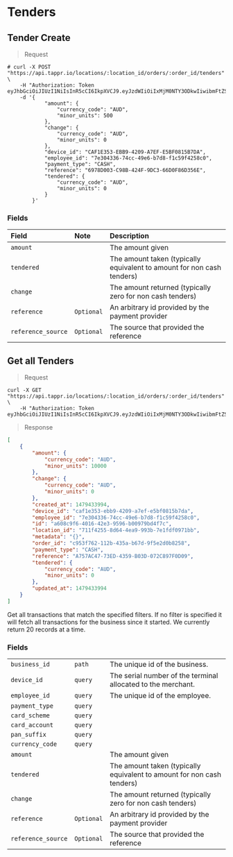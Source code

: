 
# Tenders

## Tender Create

> Request

```shell
# curl -X POST "https://api.tappr.io/locations/:location_id/orders/:order_id/tenders" \
    -H "Authorization: Token eyJhbGciOiJIUzI1NiIsInR5cCI6IkpXVCJ9.eyJzdWIiOiIxMjM0NTY3ODkwIiwibmFtZSI6IkpvaG4gRG9lIiwiYWRtaW4iOnRydWV9.TJVA95OrM7E2cBab30RMHrHDcEfxjoYZgeFONFh7HgQ"
    -d '{
            "amount": {
                "currency_code": "AUD",
                "minor_units": 500
            },
            "change": {
                "currency_code": "AUD",
                "minor_units": 0
            },
            "device_id": "CAF1E353-EBB9-4209-A7EF-E5BF0815B7DA",
            "employee_id": "7e304336-74cc-49e6-b7d8-f1c59f4258c0",
            "payment_type": "CASH",
            "reference": "6978D003-C98B-424F-9DC3-66D0F86D356E",
            "tendered": {
                "currency_code": "AUD",
                "minor_units": 0
            }
        }'

```

### Fields

| Field              | Note       | Description                                                            |
|:-------------------|:-----------|:-----------------------------------------------------------------------|
| `amount`           |            | The amount given                                                       |
| `tendered`         |            | The amount taken (typically equivalent to amount for non cash tenders) |
| `change`           |            | The amount returned (typically zero for non cash tenders)              |
| `reference`        | `Optional` | An arbitrary id provided by the payment provider                       |
| `reference_source` | `Optional` | The source that provided the reference                                 |

## Get all Tenders
> Request

```shell
curl -X GET "https://api.tappr.io/locations/:location_id/orders/:order_id/tenders" \
    -H "Authorization: Token eyJhbGciOiJIUzI1NiIsInR5cCI6IkpXVCJ9.eyJzdWIiOiIxMjM0NTY3ODkwIiwibmFtZSI6IkpvaG4gRG9lIiwiYWRtaW4iOnRydWV9.TJVA95OrM7E2cBab30RMHrHDcEfxjoYZgeFONFh7HgQ"
```

> Response

```json
[
    {
        "amount": {
            "currency_code": "AUD",
            "minor_units": 10000
        },
        "change": {
            "currency_code": "AUD",
            "minor_units": 0
        },
        "created_at": 1479433994,
        "device_id": "caf1e353-ebb9-4209-a7ef-e5bf0815b7da",
        "employee_id": "7e304336-74cc-49e6-b7d8-f1c59f4258c0",
        "id": "a608c9f6-4016-42e3-9596-b00979bd4f7c",
        "location_id": "711f4255-8d64-4ea9-993b-7e1fdf0971bb",
        "metadata": "{}",
        "order_id": "c953f762-112b-435a-b67d-9f5e2d0b8258",
        "payment_type": "CASH",
        "reference": "A757AC47-73ED-4359-B03D-072C897F0D09",
        "tendered": {
            "currency_code": "AUD",
            "minor_units": 0
        },
        "updated_at": 1479433994
    }
]
```


Get all transactions that match the specified filters. If no filter is specified it will fetch all transactions for the business since it started. We currently return 20 records at a time.

### Fields

|             |       |                                                             |
|:-------------------|:-----------|:-----------------------------------------------------------------------|
| `business_id`           |    `path`        | The unique id of the business.                                                      |
| `device_id`           |    `query`        | The serial number of the terminal allocated to the merchant.                                                      |
| `employee_id`           |    `query`        | The unique id of the employee.                                                     |
| `payment_type`           |    `query`        |                                                     |
| `card_scheme`           |    `query`        |                                                     |
| `card_account`           |    `query`        |                                                     |
| `pan_suffix`           |    `query`        |                                                     |
| `currency_code`           |    `query`        |                                                     
| `amount`           |            | The amount given                                                       |
| `tendered`         |            | The amount taken (typically equivalent to amount for non cash tenders) |
| `change`           |            | The amount returned (typically zero for non cash tenders)              |
| `reference`        | `Optional` | An arbitrary id provided by the payment provider                       |
| `reference_source` | `Optional` | The source that provided the reference                                 |


